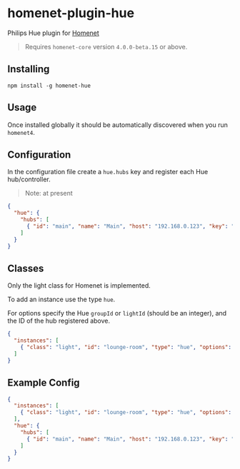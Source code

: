 # homenet-plugin-hue
Philips Hue plugin for [Homenet](http://www.denwilliams.net/homenet-core/)

> Requires `homenet-core` version `4.0.0-beta.15` or above.

## Installing

```
npm install -g homenet-hue
```

## Usage

Once installed globally it should be automatically discovered when you run `homenet4`.

## Configuration

In the configuration file create a `hue.hubs` key and register each Hue hub/controller.

> Note: at present

```json
{
  "hue": {
    "hubs": [
      { "id": "main", "name": "Main", "host": "192.168.0.123", "key": "valid_hue_api_key" }
    ]
  }
}
```

## Classes

Only the light class for Homenet is implemented.

To add an instance use the type `hue`.

For options specify the Hue `groupId` or `lightId` (should be an integer), and the ID of the hub registered above.

```json
{
  "instances": [
    { "class": "light", "id": "lounge-room", "type": "hue", "options": { "groupId": 3, "hub": "main" } }
  ]
}
```

## Example Config

```json
{
  "instances": [
    { "class": "light", "id": "lounge-room", "type": "hue", "options": { "groupId": 3, "hub": "main" } }
  ],
  "hue": {
    "hubs": [
      { "id": "main", "name": "Main", "host": "192.168.0.123", "key": "valid_hue_api_key" }
    ]
  }
}
```
